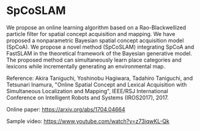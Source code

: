 # SpCoSLAM

We propose an online learning algorithm based on a Rao-Blackwellized particle filter for spatial concept acquisition and mapping. We have proposed a nonparametric Bayesian spatial concept acquisition model (SpCoA). We propose a novel method (SpCoSLAM) integrating SpCoA and FastSLAM in the theoretical framework of the Bayesian generative model. The proposed method can simultaneously learn place categories and lexicons while incrementally generating an environmental map. 

Reference:
Akira Taniguchi, Yoshinobu Hagiwara, Tadahiro Taniguchi, and Tetsunari Inamura, "Online Spatial Concept and Lexical Acquisition with Simultaneous Localization and Mapping", IEEE/RSJ International Conference on Intelligent Robots and Systems (IROS2017), 2017.

Online paper:
https://arxiv.org/abs/1704.04664

Sample video:
https://www.youtube.com/watch?v=z73iqwKL-Qk


